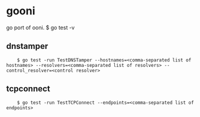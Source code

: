 gooni
=====

go port of ooni.
        $ go test -v

dnstamper
---------
        $ go test -run TestDNSTamper --hostnames=<comma-separated list of hostnames> --resolvers=<comma-separated list of resolvers> --control_resolver=<control resolver>

tcpconnect
----------
        $ go test -run TestTCPConnect --endpoints=<comma-separated list of endpoints>
